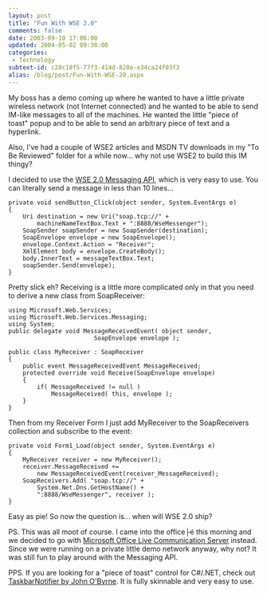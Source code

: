 ```yaml
---
layout: post
title: "Fun With WSE 2.0"
comments: false
date: 2003-09-10 17:06:00
updated: 2004-05-02 09:38:00
categories:
 - Technology
subtext-id: c28c18f5-77f3-414d-828e-e34ca24f03f3
alias: /blog/post/Fun-With-WSE-20.aspx
---
```



My boss has a demo coming up where he wanted to have a little private wireless network (not Internet connected) and he wanted to be able to send IM-like messages to all of the machines. He wanted the little "piece of toast" popup and to be able to send an arbitrary piece of text and a hyperlink.

Also, I've had a couple of WSE2 articles and MSDN TV downloads in my "To Be Reviewed" folder for a while now... why not use WSE2 to build this IM thingy?

I decided to use the [WSE 2.0 Messaging API](http://msdn.microsoft.com/msdnmag/issues/03/09/xmlfiles/default.aspx), which is very easy to use. You can literally send a message in less than 10 lines...
    
    private void sendButton_Click(object sender, System.EventArgs e)
    {
        Uri destination = new Uri("soap.tcp://" +
            machineNameTextBox.Text + ":8888/WseMessenger");
        SoapSender soapSender = new SoapSender(destination);
        SoapEnvelope envelope = new SoapEnvelope();
        envelope.Context.Action = "Receiver";
        XmlElement body = envelope.CreateBody();
        body.InnerText = messageTextBox.Text;
        soapSender.Send(envelope);
    }
    

Pretty slick eh? Receiving is a little more complicated only in that you need to derive a new class from SoapReceiver:
    
    using Microsoft.Web.Services;
    using Microsoft.Web.Services.Messaging;
    using System;
    public delegate void MessageReceivedEvent( object sender,   
                            SoapEnvelope envelope );
      
    public class MyReceiver : SoapReceiver
    {
        public event MessageReceivedEvent MessageReceived;
        protected override void Receive(SoapEnvelope envelope)
        {
            if( MessageReceived != null )
                MessageReceived( this, envelope );
        }
    }
    

Then from my Receiver Form I just add MyReceiver to the SoapReceivers collection and subscribe to the event:
    
    private void Form1_Load(object sender, System.EventArgs e)
    {
        MyReceiver receiver = new MyReceiver();
        receiver.MessageReceived += 
            new MessageReceivedEvent(receiver_MessageReceived);
        SoapReceivers.Add( "soap.tcp://" + 
            System.Net.Dns.GetHostName() +
            ":8888/WseMessenger", receiver );
    }

Easy as pie! So now the question is... when will WSE 2.0 ship?

PS. This was all moot of course. I came into the office├é this morning and we decided to go with [Microsoft Office Live Communication Server](http://www.microsoft.com/office/preview/livecomm/default.asp) instead. Since we were running on a private little demo network anyway, why not? It was still fun to play around with the Messaging API.

PPS. If you are looking for a "piece of toast" control for C#/.NET, check out [TaskbarNotifier by John O'Byrne](http://www.codeproject.com/cs/miscctrl/taskbarnotifier.asp). It is fully skinnable and very easy to use.
